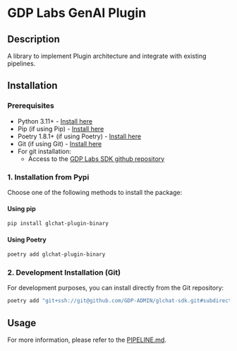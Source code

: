 # GDP Labs GenAI Plugin

## Description

A library to implement Plugin architecture and integrate with existing pipelines.

## Installation

### Prerequisites
- Python 3.11+ - [Install here](https://www.python.org/downloads/)
- Pip (if using Pip) - [Install here](https://pip.pypa.io/en/stable/installation/)
- Poetry 1.8.1+ (if using Poetry) - [Install here](https://python-poetry.org/docs/#installation)
- Git (if using Git) - [Install here](https://git-scm.com/downloads)
- For git installation:
  - Access to the [GDP Labs SDK github repository](https://github.com/GDP-ADMIN/glchat-sdk)

### 1. Installation from Pypi
Choose one of the following methods to install the package:

#### Using pip
```bash
pip install glchat-plugin-binary
```

#### Using Poetry
```bash
poetry add glchat-plugin-binary
```

### 2. Development Installation (Git)
For development purposes, you can install directly from the Git repository:
```bash
poetry add "git+ssh://git@github.com/GDP-ADMIN/glchat-sdk.git#subdirectory=python/glchat-plugin"
```

## Usage
For more information, please refer to the [PIPELINE.md](https://github.com/GDP-ADMIN/glchat-sdk/blob/main/python/glchat-plugin/PIPELINE.md).

